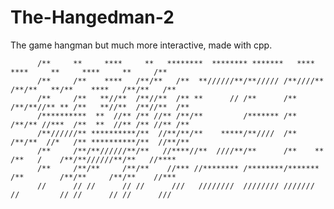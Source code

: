 # The-Hangedman-2
The game hangman but much more interactive, made with cpp.



          /**     **     ****     **   ********  ******** *******   ****     ****     **     ****     **     /**
          /**     /**    ****   /**/**   /**  **//////**/**///// /**////** /**/**   **/**    ****   /**/**   /**
          /**     /**   **//**  /**//**  /** **      // /**      /**    /**/**//** ** /**   **//**  /**//**  /**
          /**********  **  //** /** //** /**/**         /******* /**    /**/** //***  /**  **  //** /** //** /**
          /**//////** **********/**  //**/**/**    *****/**////  /**    /**/**  //*   /** **********/**  //**/**
          /**     /**/**//////**/**   //****//**  ////**/**      /**    ** /**   /    /**/**//////**/**   //****
          /**     /**/**     /**/**    //*** //******** /********/*******  /**        /**/**     /**/**    //***
          //      // //      // //      ///   ////////  //////// ///////   //         // //      // //      /// 
          
          
          
